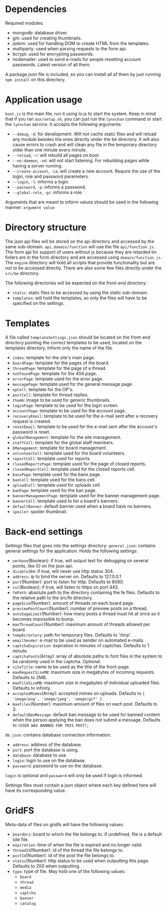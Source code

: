 # Dependencies
Required modules:
* mongodb: database driver.
* gm: used for creating thumbnails.
* jsdom: used for handling DOM to create HTML from the templates.
* multiparty: used when parsing requests to the form api.
* bcrypt: used for encrypting passwords.
* nodemailer: used to send e-mails for people resetting account passwords.
Latest version of all them.

A package.json file is included, so you can install all of them by just running `npm install` on this directory.

# Application usage
`boot.js` is the main file, run it using Io.js to start the system. Keep in mind that if you ran `aux/setup.sh`, you can just run the `lynxchan` command or start the `lynxchan` service.
It accepts the following arguments:
* `--debug`, `-d`: for development. Will not cache static files and will reload any module besides the ones directly under the be directory. It will also cause errors to crash and will clean any file in the temporary directory older than one minute every minute.
* `--reload`, `-r`: will rebuild all pages on boot.
* `--no-daemon`, `-nd`: will not start listening. For rebuilding pages while having a server running.
* `--create-account`, `-ca`: will create a new account. Require the use of the login, role and password parameters.
* `--login`, `-l`: informs a login.
* `--password`, `-p`: informs a password.
* `--global-role`, `-gr`: informs a role.

Arguments that are meant to inform values should be used in the following manner:
`argument value`

# Directory structure
The json api files will be stored on the api directory and accessed by the same sub-domain. `api.domain/function` will use the file `api/function.js`.
The form api for support of users without js because they are retarded tin foilers are in the form directory and are accessed using `domain/function.js`.
The `engine` directory will hold all scripts that provide functionality but are not to be accessed directly. There are also some few files directly under the `src/be` directory.

The following directories will be expected on the front-end directory:
* `static`: static files to be accessed by using the static sub-domain.
* `templates`: will hold the templates, so only the files will have to be specified on the settings.

# Templates
A file called `templateSettings.json` should be located on the front-end directory pointing the correct templates to be used, located on the templates directory. Inform only the name of the file.
* `index`: template for the site's main page.
* `boardPage`: template for the pages of the board.
* `threadPage`: template for the page of a thread.
* `notFoundPage`: template for the 404 page.
* `errorPage`: template used for the error page.
* `messagePage`: template used for the general message page.
* `opCell`: template for the OP's.
* `postCell`: template for thread replies.
* `thumb`: image to be used for generic thumbnails.
* `loginPage`: template to be used for the login screen.
* `accountPage`: template to be used for the account page.
* `recoveryEmail`: template to be used for the e-mail sent after a recovery request is created.
* `resetEmail`: template to be used for the e-mail sent after the account's password is reset.
* `globalManagement`: template for the site management.
* `staffCell`: template for the global staff members.
* `bManagement`: template for board management.
* `volunteerCell`: template used for the board volunteers.
* `reportCell`: template used for reports.
* `closedReportsPage`: template used for the page of closed reports.
* `closedReportCell`: template used for the closed reports cell.
* `bansPage`: template used for the bans page.
* `banCell`: template used for the bans cell.
* `uploadCell`: template used for uploads cell.
* `banPage`: template used for the ban page.
* `bannerManagementPage`: template used for the banner management page.
* `bannerCell`: template used to list a board's banners.
* `defaultBanner`: default banner used when a board have no banners.
* `spoiler`: spoiler thumbnail.

# Back-end settings
Settings files that goes into the settings directory:
`general.json`: contains general settings for the application. Holds the following settings:
* `verbose`(Boolean): if true, will output text for debugging on several points, like IO on the json api.
* `disable304`: if true, will never use http status 304.
* `address`: ip to bind the server on. Defaults to 127.0.0.1
* `port`(Number): port to listen for http. Defaults to 8080.
* `ssl`(Boolean): if true, will listen to https on port 443.
* `fePath`: absolute path to the directory containing the fe files. Defaults to the relative path to the src/fe directory.
* `pageSize`(Number): amount of threads on each board page.
* `previewPostCount`(Number): number of preview posts on a thread.
* `autoSageLimit`(Number): how many posts a thread must hit at once so it becomes impossible to bump.
* `maxThreadCount`(Number): maximum amount of threads allowed per board.
* `tempDirectory`: path for temporary files. Defaults to '/tmp'.
* `emailSender`: e-mail to be used as sender on automated e-mails.
* `captchaExpiration`: expiration in minutes of captchas. Defaults to 1 minute.
* `captchaFonts`(Array): array of absolute paths to font files in the system to be randomly used in the captcha. Optional.
* `siteTitle`: name to be used as the title of the front-page.
* `maxRequestSizeMB`: maximum size in megabytes of incoming requests. Defaults to 2MB.
* `maxFileSizeMB`: maximum size in megabytes of individual uploaded files. Defaults to infinity.
* `acceptedMimes`(Array): accepted mimes on uploads. Defaults to `[ 'image/png', 'image/jpeg', 'image/gif' ]`.
* `maxFiles`(Number): maximum amount of files on each post. Defaults to 3.
* `defaultBanMessage`: default ban message to be used for banned content when the person applying the ban does not submit a message. Defaults to `(USER WAS BANNED FOR THIS POST)`;

`db.json`: contains database connection information.
* `address`: address of the database.
* `port`: port the database is using.
* `database`: database to use.
* `login`: login to use on the database.
* `password`: password to use on the database.

`login` is optional and `password` will only be used if login is informed.

Settings files must contain a json object where each key defined here will have its corresponding value.

# GridFS
Meta-data of files on gridfs will have the following values:
* `boardUri`: board to which the file belongs to. If undefined, file is a default site file.
* `expiration`: time of when the file is expired and no longer valid.
* `threadId`(Number): id of the thread the file belongs to.
* `postId`(Number): id of the post the file belongs to.
* `status`(Number): http status to be used when outputting this page. Defaults to 200 when outputting.
* `type`: type of file. May hold one of the following values: 
  * `board`
  * `thread` 
  * `media`
  * `captcha` 
  * `banner`
  * `catalog`

